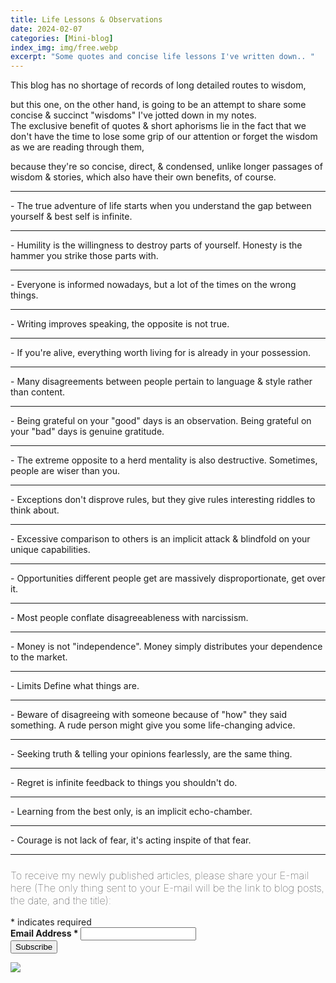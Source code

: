 ```yaml
---
title: Life Lessons & Observations
date: 2024-02-07 
categories: [Mini-blog]
index_img: img/free.webp
excerpt: "Some quotes and concise life lessons I've written down.. "
---
```


This blog has no shortage of records of long detailed routes to wisdom,

but this one, on the other hand, is going to be an attempt to share some concise & succinct "wisdoms" I've jotted down in my notes.
<br>
The exclusive benefit of quotes & short aphorisms lie in the fact that we don't have the time to lose some grip of our attention or forget the wisdom as we are reading through them, 

because they're so concise, direct, & condensed, unlike longer passages of wisdom & stories, which also have their own benefits, of course.
<br>
<hr>
- The true adventure of life starts when you understand the gap between yourself & best self is infinite.
<hr>
- Humility is the willingness to destroy parts of yourself. Honesty is the hammer you strike those parts with.
<hr>
- Everyone is informed nowadays, but a lot of the times on the wrong things.
<hr>
- Writing improves speaking, the opposite is not true.
<hr>
- If you're alive, everything worth living for is already in your possession.
<hr>
- Many disagreements between people pertain to language & style rather than content.
<hr>
- Being grateful on your "good" days is an observation. Being grateful on your "bad" days is genuine gratitude.
<hr>
- The extreme opposite to a herd mentality is also destructive. Sometimes, people are wiser than you.
<hr>
- Exceptions don't disprove rules, but they give rules interesting riddles to think about.
<hr>
- Excessive comparison to others is an implicit attack & blindfold on your unique capabilities.
<hr>
- Opportunities different people get are massively disproportionate, get over it.
<hr>
- Most people conflate disagreeableness with narcissism.
<hr>
- Money is not "independence". Money simply distributes your dependence to the market.
<hr>
- Limits Define what things are. 
<hr>
- Beware of disagreeing with someone because of "how" they said something. A rude person might give you some life-changing advice.
<hr>
- Seeking truth & telling your opinions fearlessly, are the same thing.
<hr>
- Regret is infinite feedback to things you shouldn't do. 
<hr>
- Learning from the best only, is an implicit echo-chamber. 
<hr>
- Courage is not lack of fear, it's acting inspite of that fear.

<hr>
<!-- Begin Mailchimp Signup Form -->
<link href="//cdn-images.mailchimp.com/embedcode/classic-10_7_dtp.css" rel="stylesheet" type="text/css">
<style type="text/css">
     #mc_embed_signup{ clear:left; font:10px;  align-items:center; }
	/* Add your own Mailchimp form style overrides in your site stylesheet or in this style block.
	   We recommend moving this block and the preceding CSS link to the HEAD of your HTML file. */
</style>
<div class="ssty">
<div id="mc_embed_signup">
  <form action="https://ideagnose.us12.list-manage.com/subscribe/post?u=463c6029de93ae83594496f4e&amp;id=c852f2020c&amp;f_id=001eb9e0f0" method="post" id="mc-embedded-subscribe-form" name="mc-embedded-subscribe-form" class="validate" target="_blank" novalidate>
    <div id="mc_embed_signup_scroll">
	<h3 style=font-weight:lighter;>To receive my newly published articles, please share your E-mail here (The only thing sent to your E-mail will be the link to blog posts, the date, and the title):</h3>
<div class="indicates-required"><span class="asterisk">*</span> indicates required</div>
<div class="mc-field-group">
	<label for="mce-EMAIL" style=font-weight:bold;>Email Address  <span class="asterisk">*</span>
</label>
	<input type="email" value="" name="EMAIL" class="required email" id="mce-EMAIL"><span id="mce-EMAIL-HELPERTEXT" class="helper_text"></span>
</div>
	<div id="mce-responses" class="clear foot">
		<div class="response" id="mce-error-response" style="display:none"></div>
		<div class="response" id="mce-success-response" style="display:none"></div>
	</div>    <!-- real people should not fill this in and expect good things - do not remove this or risk form bot signups-->
    <div style="position: absolute; left: -5000px;" aria-hidden="true"><input type="text" name="b_463c6029de93ae83594496f4e_c852f2020c" tabindex="-1" value=""></div>
        <div class="optionalParent">
            <div class="clear foot">
                <input type="submit" value="Subscribe" name="subscribe" id="mc-embedded-subscribe" class="button">
                <p class="brandingLogo"><a href="http://eepurl.com/h9K0LX" title="Mailchimp - email marketing made easy and fun"><img src="https://eep.io/mc-cdn-images/template_images/branding_logo_text_dark_dtp.svg"></a></p>
            </div>
        </div>
    </div>
</form>
</div>
</div>
<script type='text/javascript' src='//s3.amazonaws.com/downloads.mailchimp.com/js/mc-validate.js'></script><script type='text/javascript'>(function($) {window.fnames = new Array(); window.ftypes = new Array();fnames[0]='EMAIL';ftypes[0]='email';fnames[1]='FNAME';ftypes[1]='text';fnames[2]='LNAME';ftypes[2]='text';fnames[3]='ADDRESS';ftypes[3]='address';fnames[4]='PHONE';ftypes[4]='phone';fnames[5]='BIRTHDAY';ftypes[5]='birthday';}(jQuery));var $mcj = jQuery.noConflict(true);</script>
<!--End mc_embed_signup-->
